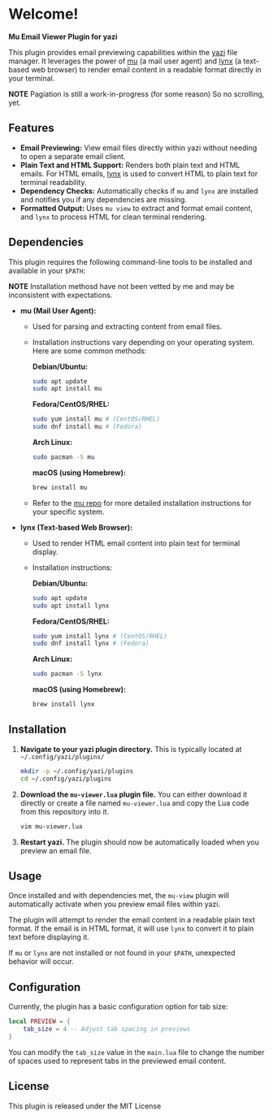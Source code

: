 # Welcome!

**Mu Email Viewer Plugin for yazi**

This plugin provides email previewing capabilities within the [yazi](https://yazi-rs.github.io/) file manager. It leverages the power of [mu](https://www.djcbsoftware.nl/code/mu/) (a mail user agent) and [lynx](https://lynx.invisible-island.net/) (a text-based web browser) to render email content in a readable format directly in your terminal.

**NOTE**
Pagiation is still a work-in-progress (for some reason)
So no scrolling, yet.

## Features

  - **Email Previewing:**  View email files directly within yazi without needing to open a separate email client.
  - **Plain Text and HTML Support:** Renders both plain text and HTML emails. For HTML emails, [lynx](https://lynx.invisible-island.net/) is used to convert HTML to plain text for terminal readability.
  - **Dependency Checks:** Automatically checks if `mu` and `lynx` are installed and notifies you if any dependencies are missing.
  - **Formatted Output:**  Uses `mu view` to extract and format email content, and `lynx` to process HTML for clean terminal rendering.

## Dependencies

This plugin requires the following command-line tools to be installed and available in your `$PATH`:

  **NOTE** Installation methosd have not been vetted by me and may be inconsistent with expectations.


  - **mu (Mail User Agent):**

      - Used for parsing and extracting content from email files.

      - Installation instructions vary depending on your operating system.  Here are some common methods:

        **Debian/Ubuntu:**

        ```bash
        sudo apt update
        sudo apt install mu
        ```

        **Fedora/CentOS/RHEL:**

        ```bash
        sudo yum install mu # (CentOS/RHEL)
        sudo dnf install mu # (Fedora)
        ```

        **Arch Linux:**

        ```bash
        sudo pacman -S mu
        ```

        **macOS (using Homebrew):**

        ```bash
        brew install mu
        ```

      - Refer to the [mu repo](https://github.com/djcb/mu) for more detailed installation instructions for your specific system.

  - **lynx (Text-based Web Browser):**

      - Used to render HTML email content into plain text for terminal display.

      - Installation instructions:

        **Debian/Ubuntu:**

        ```bash
        sudo apt update
        sudo apt install lynx
        ```

        **Fedora/CentOS/RHEL:**

        ```bash
        sudo yum install lynx # (CentOS/RHEL)
        sudo dnf install lynx # (Fedora)
        ```

        **Arch Linux:**

        ```bash
        sudo pacman -S lynx
        ```

        **macOS (using Homebrew):**

        ```bash
        brew install lynx
        ```

## Installation

1.  **Navigate to your yazi plugin directory.**  This is typically located at `~/.config/yazi/plugins/`

    ```bash
    mkdir -p ~/.config/yazi/plugins
    cd ~/.config/yazi/plugins
    ```

2.  **Download the `mu-viewer.lua` plugin file.** You can either download it directly or create a file named `mu-viewer.lua` and copy the Lua code from this repository into it.

    ```bash
    vim mu-viewer.lua
    ```

3.  **Restart yazi.**  The plugin should now be automatically loaded when you preview an email file.

## Usage

Once installed and with dependencies met, the `mu-view` plugin will automatically activate when you preview email files within yazi. 

The plugin will attempt to render the email content in a readable plain text format. If the email is in HTML format, it will use `lynx` to convert it to plain text before displaying it.

If `mu` or `lynx` are not installed or not found in your `$PATH`, unexpected behavior will occur.

## Configuration

Currently, the plugin has a basic configuration option for tab size:

```lua
local PREVIEW = {
    tab_size = 4 -- Adjust tab spacing in previews
}
```

You can modify the `tab_size` value in the `main.lua` file to change the number of spaces used to represent tabs in the previewed email content.

## License

This plugin is released under the MIT License

